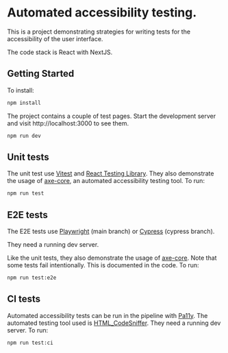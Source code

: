 # Automated accessibility testing.

This is a project demonstrating strategies for writing tests for the accessibility of the user interface.

The code stack is React with NextJS.

## Getting Started

To install:
```bash
npm install
```

The project contains a couple of test pages. Start the development server and visit http://localhost:3000 to see them. 

```bash
npm run dev
```

## Unit tests

The unit test use [Vitest](https://vitest.dev/) and [React Testing Library](https://testing-library.com/docs/react-testing-library/intro/). 
They also demonstrate the usage of [axe-core](https://github.com/dequelabs/axe-core), an automated accessibility testing tool.
To run:

```bash
npm run test
```

## E2E tests

The E2E tests use [Playwright](https://playwright.dev/) (main branch) 
or [Cypress](https://www.cypress.io/) (cypress branch).

They need a running dev server.

Like the unit tests, they also demonstrate the usage of [axe-core](https://github.com/dequelabs/axe-core).
Note that some tests fail intentionally. This is documented in the code.
To run:

```bash
npm run test:e2e
```

## CI tests

Automated accessibility tests can be run in the pipeline with [Pa11y](https://pa11y.org/). 
The automated testing tool used is [HTML_CodeSniffer](https://github.com/squizlabs/HTML_CodeSniffer). 
They need a running dev server.
To run:

```bash
npm run test:ci
```
